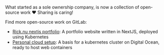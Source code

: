 What started as a sole ownership company, is now a collection of open-source work :heart: Sharing is caring!

Find more open-source work on GitLab:

- [Rick.nu nextjs portfolio](https://gitlab.com/FuturePortal/RickvanderStaaij): A portfolio website written in NextJS,
  deployed using Kubernetes
- [Personal cloud setup](https://gitlab.com/FuturePortal/PersonalCloudSetup): A basis for a kubernetes cluster on Digital
  Ocean, ready to host web containers
